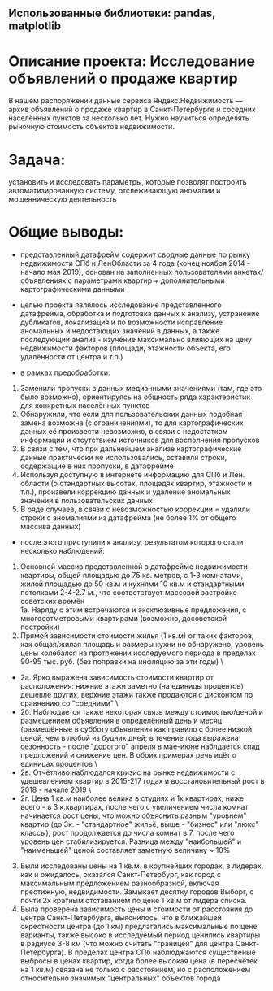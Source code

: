 ## Использованные библиотеки: pandas, matplotlib

# Описание проекта: **Исследование объявлений о продаже квартир**
В нашем распоряжении данные сервиса Яндекс.Недвижимость — архив объявлений о продаже квартир в Санкт-Петербурге и соседних населённых пунктов за несколько лет. Нужно научиться определять рыночную стоимость объектов недвижимости. 
# Задача: 
установить и исследовать параметры, которые позволят построить автоматизированную систему, отслеживающую аномалии и мошенническую деятельность
# Общие выводы:
- представленный датафрейм содержит сводные данные по рынку недвижимости СПб и ЛенОбласти за 4 года (конец ноября 2014 - начало мая 2019), основан на заполненных пользователями анкетах/объявлениях с параметрами квартир + дополнительными картографическими данными
- целью проекта являлось исследование представленного датафрейма, обработка и подготовка данных к анализу, устранение дубликатов, локализация и по возможности исправление аномальных и недостающих значений в данных, а также последующий анализ - изучение максимально влияющих на цену недвижимости факторов (площади, этажности объекта, его удалённости от центра и т.п.) 

 - в рамках предобработки:
 1. Заменили пропуски в данных медианными значениями (там, где это было возможно), ориентируясь на общность ряда характеристик для конкретных населённых пунктов
 2. Обнаружили, что если для пользовательских данных подобная замена возможна (с ограничениями), то для картографических данных её произвести невозможно, в связи с недостатком информации и отсутствием источников для восполнения пропусков
 3. В связи с тем, что при дальнейшем анализе картографические данные  практически не использовались, оставили строки, содержащие в них пропуски, в датафрейме
 4. Используя доступную в интернете информацию для СПб и Лен. области (о стандартных высотах, площадях квартир, этажности и т.п.), произвели коррекцию данных и удаление аномальных значений в пользовательских данных
 5. В ряде случаев, в связи с невозможностью коррекции = удалили строки с аномалиями из датафрейма (не более 1% от общего массива данных) 

 - после этого приступили к анализу, результатом которого стали несколько наблюдений:
 1. Основной массив представленной в датафрейме недвижимости - квартиры, общей площадью до 75 кв. метров, с 1-3 комнатами, жилой площадью до 50 кв.м и кухнями 10 кв.м и стандартными потолками 2-4-2.7 м., что соответствует массовой застройке советских времён \
 1а. Наряду с этим встречаются и эксклюзивные предложения, с многосотметровыми квартирами (возможно, досоветской постройки)
 2. Прямой зависимости стоимости жилья (1 кв.м) от таких факторов, как общая/жилая площадь и размеры кухни не обнаружено, уровень цены колебался на протяжении исследуемого периода в пределах 90-95 тыс. руб. (без поправки на инфляцию за эти годы) \
 - 2а. Ярко выражена зависимость стоимости квартир от расположения: нижние этажи заметно (на единицы процентов) дешевле других, верхние этажи также продаются с дисконтом по сравнению со "средними" \
 - 2б. Наблюдается также некоторая связь между стоимостью/ценой и размещением объявления в определённый день и месяц (размещённые в субботу объявления как правило с более низкой ценой, чем в любой из будних дней; в течение года выражена сезонность - после "дорогого" апреля в мае-июне наблдается спад предложений и снижение цен. В обоих примерах речь идёт о единицах процентов \
  - 2в. Отчётливо наблюдался кризис на рынке недвижимости с удешевлением квартир в 2015-217 годах и восстановительный рост в 2018 - начале 2019 \
  - 2г. Цена 1 кв.м наиболее велика в студиях и 1к квартирах, ниже всего - в 3 к.квартирах, после чего с увеличением числа комнат начинается рост цены, что можно объяснить разным "уровнем" квартир (до 3к. - "стандартное" жильё, выше - "бизнес" или "люкс" классы), рост продолжается до числа комнат в 7, после чего уровень цен стабилизируется. Разница между "наибольшей" и "наименьшей" ценой составляет заметную величину ~ 10%
 3. Были исследованы цены на 1 кв.м. в крупнейших городах, в лидерах, как и ожидалось, оказался Санкт-Петербург, как город с максимальным предложением разнообразной, включая престижную, недвидимости. Замыкает десятку городов Выборг, с почти 2х кратным отставанием по цене 1 кв.м от лидера списка.
 4. Была проверена зависимость цены и стоимости от расстояния до центра Санкт-Петербурга, выяснилось, что в ближайшей окрестности центра (до 1 км) предлагались максимальные по цене варианты, также высоко в исследуемый период ценились квартиры в радиусе 3-8 км (что можно считать "границей" для центра Санкт-Петербурга). В пределах центра СПб наблюджаются существеные выбросы в ценах квартир, когда более высокая цена (в пересчётек на 1 кв.м)  связана не только с расстоянием, но с расположением относительно значимых "центральных" объектов города
